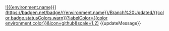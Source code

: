 [![{{environment.name}}](https://badgen.net/badge/{{environment.name}}/Branch%20Updated/{{color badge.statusColors.warn}}?labelColor={{color environment.color}}&icon=github&scale=1.2)]({{prdeployPortalUrl}}/{{owner}}/{{repo}}/deployments?environment={{environment.name}} 'Open the queue')
{{updateMessage}}
